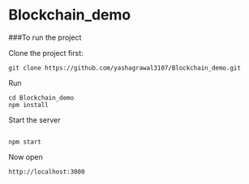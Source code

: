 # Blockchain_demo

###To run the project

Clone the project first: 
```
git clone https://github.com/yashagrawal3107/Blockchain_demo.git

```
Run
```
cd Blockchain_demo
npm install

```

Start the server

```

npm start

```

Now open 
```
http://localhost:3000

```
